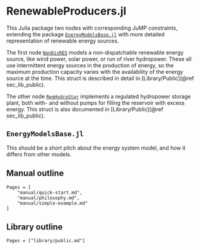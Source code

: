 # RenewableProducers.jl

This Julia package two nodes with corresponding JuMP constraints, extending the package 
[`EnergyModelsBase.jl`](https://stash.code.sintef.no/projects/CE/repos/renewableproducers.jl/) 
with more detailed representation of renewable energy sources.

The first node [`NonDisRES`](@ref) models a non-dispatchable renewable energy source, like 
wind power, solar power, or run of river hydropower. These all use intermittent energy 
sources in the production of energy, so the maximum production capacity varies with the 
availability of the energy source at the time. This struct is described in detail in 
[Library/Public](@ref sec_lib_public).

The other node [`RegHydroStor`](@ref) implements a regulated hydropower storage plant, 
both with- and without pumps for filling the reservoir with excess energy. This struct is 
also documented in [Library/Public](@ref sec_lib_public).


## `EnergyModelsBase.jl`

This should be a short pitch about the energy system model, and how it differs from other 
models.


## Manual outline
```@contents
Pages = [
    "manual/quick-start.md",
    "manual/philosophy.md",
    "manual/simple-example.md"
]
```

## Library outline
```@contents
Pages = ["library/public.md"]
```
